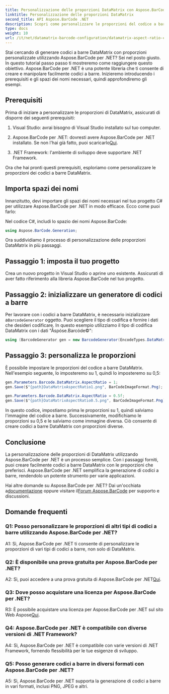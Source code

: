 ```yaml
---
title: Personalizzazione delle proporzioni DataMatrix con Aspose.BarCode per .NET
linktitle: Personalizzazione delle proporzioni DataMatrix
second_title: API Aspose.BarCode .NET
description: Scopri come personalizzare le proporzioni del codice a barre DataMatrix utilizzando Aspose.BarCode per .NET. Guida passo passo per la generazione di codici a barre.
type: docs
weight: 10
url: /it/net/datamatrix-barcode-configuration/datamatrix-aspect-ratio-customization/
---
```

Stai cercando di generare codici a barre DataMatrix con proporzioni personalizzate utilizzando Aspose.BarCode per .NET? Sei nel posto giusto. In questo tutorial passo passo ti mostreremo come raggiungere questo obiettivo. Aspose.BarCode per .NET è una potente libreria che ti consente di creare e manipolare facilmente codici a barre. Inizieremo introducendo i prerequisiti e gli spazi dei nomi necessari, quindi approfondiremo gli esempi.

## Prerequisiti

Prima di iniziare a personalizzare le proporzioni di DataMatrix, assicurati di disporre dei seguenti prerequisiti:

1. Visual Studio: avrai bisogno di Visual Studio installato sul tuo computer.

2.  Aspose.BarCode per .NET: dovresti avere Aspose.BarCode per .NET installato. Se non l'hai già fatto, puoi scaricarlo[Qui](https://releases.aspose.com/barcode/net/).

3. .NET Framework: l'ambiente di sviluppo deve supportare .NET Framework.

Ora che hai pronti questi prerequisiti, esploriamo come personalizzare le proporzioni dei codici a barre DataMatrix.

## Importa spazi dei nomi

Innanzitutto, devi importare gli spazi dei nomi necessari nel tuo progetto C# per utilizzare Aspose.BarCode per .NET in modo efficace. Ecco come puoi farlo:

Nel codice C#, includi lo spazio dei nomi Aspose.BarCode:

```csharp
using Aspose.BarCode.Generation;
```

Ora suddividiamo il processo di personalizzazione delle proporzioni DataMatrix in più passaggi.

## Passaggio 1: imposta il tuo progetto

Crea un nuovo progetto in Visual Studio o aprine uno esistente. Assicurati di aver fatto riferimento alla libreria Aspose.BarCode nel tuo progetto.

## Passaggio 2: inizializzare un generatore di codici a barre

 Per lavorare con i codici a barre DataMatrix, è necessario inizializzare a`BarcodeGenerator` oggetto. Puoi scegliere il tipo di codifica e fornire i dati che desideri codificare. In questo esempio utilizziamo il tipo di codifica DataMatrix con i dati "Åspóse.Barcóde©":

```csharp
using (BarcodeGenerator gen = new BarcodeGenerator(EncodeTypes.DataMatrix, "Åspóse.Barcóde©"))
```

## Passaggio 3: personalizza le proporzioni

È possibile impostare le proporzioni del codice a barre DataMatrix. Nell'esempio seguente, lo imposteremo su 1, quindi lo imposteremo su 0,5:

```csharp
gen.Parameters.Barcode.DataMatrix.AspectRatio = 1;
gen.Save($"{path}DataMatrixAspectRatio1.png", BarCodeImageFormat.Png);

gen.Parameters.Barcode.DataMatrix.AspectRatio = 0.5f;
gen.Save($"{path}DataMatrixAspectRatio0.5.png", BarCodeImageFormat.Png);
```

In questo codice, impostiamo prima le proporzioni su 1, quindi salviamo l'immagine del codice a barre. Successivamente, modifichiamo le proporzioni su 0,5 e le salviamo come immagine diversa. Ciò consente di creare codici a barre DataMatrix con proporzioni diverse.

## Conclusione

La personalizzazione delle proporzioni di DataMatrix utilizzando Aspose.BarCode per .NET è un processo semplice. Con i passaggi forniti, puoi creare facilmente codici a barre DataMatrix con le proporzioni che preferisci. Aspose.BarCode per .NET semplifica la generazione di codici a barre, rendendolo un potente strumento per varie applicazioni.

 Hai altre domande su Aspose.BarCode per .NET? Dai un'occhiata a[documentazione](https://reference.aspose.com/barcode/net/) oppure visitare il[Forum Aspose.BarCode](https://forum.aspose.com/c/barcode/13) per supporto e discussioni.

## Domande frequenti

### Q1: Posso personalizzare le proporzioni di altri tipi di codici a barre utilizzando Aspose.BarCode per .NET?

A1: Sì, Aspose.BarCode per .NET ti consente di personalizzare le proporzioni di vari tipi di codici a barre, non solo di DataMatrix.

### Q2: È disponibile una prova gratuita per Aspose.BarCode per .NET?

 A2: Sì, puoi accedere a una prova gratuita di Aspose.BarCode per .NET[Qui](https://releases.aspose.com/).

### Q3: Dove posso acquistare una licenza per Aspose.BarCode per .NET?

 R3: È possibile acquistare una licenza per Aspose.BarCode per .NET sul sito Web Aspose[Qui](https://purchase.aspose.com/buy).

### Q4: Aspose.BarCode per .NET è compatibile con diverse versioni di .NET Framework?

A4: Sì, Aspose.BarCode per .NET è compatibile con varie versioni di .NET Framework, fornendo flessibilità per le tue esigenze di sviluppo.

### Q5: Posso generare codici a barre in diversi formati con Aspose.BarCode per .NET?

A5: Sì, Aspose.BarCode per .NET supporta la generazione di codici a barre in vari formati, inclusi PNG, JPEG e altri.